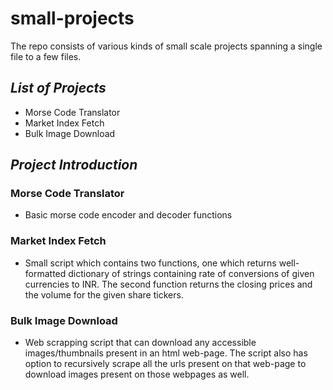 # small-projects

The repo consists of various kinds of small scale projects spanning a single file to a few files.

## ***List of Projects***

- Morse Code Translator
- Market Index Fetch
- Bulk Image Download

## ***Project Introduction***

### **Morse Code Translator**

- Basic morse code encoder and decoder functions

### **Market Index Fetch**

- Small script which contains two functions, one which returns well-formatted dictionary of strings containing rate of conversions of given currencies to INR. The second function returns the closing prices and the volume for the given share tickers.

### **Bulk Image Download**

- Web scrapping script that can download any accessible images/thumbnails present in an html web-page. The script also has option to recursively scrape all the urls present on that web-page to download images present on those webpages as well.
